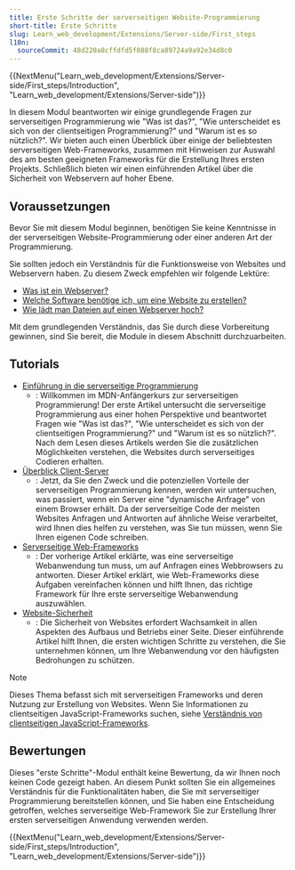 ```yaml
---
title: Erste Schritte der serverseitigen Website-Programmierung
short-title: Erste Schritte
slug: Learn_web_development/Extensions/Server-side/First_steps
l10n:
  sourceCommit: 48d220a8cffdfd5f088f8ca89724a9a92e34d8c0
---
```


{{NextMenu("Learn_web_development/Extensions/Server-side/First_steps/Introduction", "Learn_web_development/Extensions/Server-side")}}

In diesem Modul beantworten wir einige grundlegende Fragen zur serverseitigen Programmierung wie "Was ist das?", "Wie unterscheidet es sich von der clientseitigen Programmierung?" und "Warum ist es so nützlich?". Wir bieten auch einen Überblick über einige der beliebtesten serverseitigen Web-Frameworks, zusammen mit Hinweisen zur Auswahl des am besten geeigneten Frameworks für die Erstellung Ihres ersten Projekts. Schließlich bieten wir einen einführenden Artikel über die Sicherheit von Webservern auf hoher Ebene.

## Voraussetzungen

Bevor Sie mit diesem Modul beginnen, benötigen Sie keine Kenntnisse in der serverseitigen Website-Programmierung oder einer anderen Art der Programmierung.

Sie sollten jedoch ein Verständnis für die Funktionsweise von Websites und Webservern haben. Zu diesem Zweck empfehlen wir folgende Lektüre:

- [Was ist ein Webserver?](/de/docs/Learn_web_development/Howto/Web_mechanics/What_is_a_web_server)
- [Welche Software benötige ich, um eine Website zu erstellen?](/de/docs/Learn_web_development/Howto/Tools_and_setup/What_software_do_I_need)
- [Wie lädt man Dateien auf einen Webserver hoch?](/de/docs/Learn_web_development/Howto/Tools_and_setup/Upload_files_to_a_web_server)

Mit dem grundlegenden Verständnis, das Sie durch diese Vorbereitung gewinnen, sind Sie bereit, die Module in diesem Abschnitt durchzuarbeiten.

## Tutorials

- [Einführung in die serverseitige Programmierung](/de/docs/Learn_web_development/Extensions/Server-side/First_steps/Introduction)
  - : Willkommen im MDN-Anfängerkurs zur serverseitigen Programmierung! Der erste Artikel untersucht die serverseitige Programmierung aus einer hohen Perspektive und beantwortet Fragen wie "Was ist das?", "Wie unterscheidet es sich von der clientseitigen Programmierung?" und "Warum ist es so nützlich?". Nach dem Lesen dieses Artikels werden Sie die zusätzlichen Möglichkeiten verstehen, die Websites durch serverseitiges Codieren erhalten.
- [Überblick Client-Server](/de/docs/Learn_web_development/Extensions/Server-side/First_steps/Client-Server_overview)
  - : Jetzt, da Sie den Zweck und die potenziellen Vorteile der serverseitigen Programmierung kennen, werden wir untersuchen, was passiert, wenn ein Server eine "dynamische Anfrage" von einem Browser erhält. Da der serverseitige Code der meisten Websites Anfragen und Antworten auf ähnliche Weise verarbeitet, wird Ihnen dies helfen zu verstehen, was Sie tun müssen, wenn Sie Ihren eigenen Code schreiben.
- [Serverseitige Web-Frameworks](/de/docs/Learn_web_development/Extensions/Server-side/First_steps/Web_frameworks)
  - : Der vorherige Artikel erklärte, was eine serverseitige Webanwendung tun muss, um auf Anfragen eines Webbrowsers zu antworten. Dieser Artikel erklärt, wie Web-Frameworks diese Aufgaben vereinfachen können und hilft Ihnen, das richtige Framework für Ihre erste serverseitige Webanwendung auszuwählen.
- [Website-Sicherheit](/de/docs/Learn_web_development/Extensions/Server-side/First_steps/Website_security)
  - : Die Sicherheit von Websites erfordert Wachsamkeit in allen Aspekten des Aufbaus und Betriebs einer Seite. Dieser einführende Artikel hilft Ihnen, die ersten wichtigen Schritte zu verstehen, die Sie unternehmen können, um Ihre Webanwendung vor den häufigsten Bedrohungen zu schützen.

> [!NOTE]
> Dieses Thema befasst sich mit serverseitigen Frameworks und deren Nutzung zur Erstellung von Websites. Wenn Sie Informationen zu clientseitigen JavaScript-Frameworks suchen, siehe [Verständnis von clientseitigen JavaScript-Frameworks](/de/docs/Learn_web_development/Core/Frameworks_libraries).

## Bewertungen

Dieses "erste Schritte"-Modul enthält keine Bewertung, da wir Ihnen noch keinen Code gezeigt haben. An diesem Punkt sollten Sie ein allgemeines Verständnis für die Funktionalitäten haben, die Sie mit serverseitiger Programmierung bereitstellen können, und Sie haben eine Entscheidung getroffen, welches serverseitige Web-Framework Sie zur Erstellung Ihrer ersten serverseitigen Anwendung verwenden werden.

{{NextMenu("Learn_web_development/Extensions/Server-side/First_steps/Introduction", "Learn_web_development/Extensions/Server-side")}}

